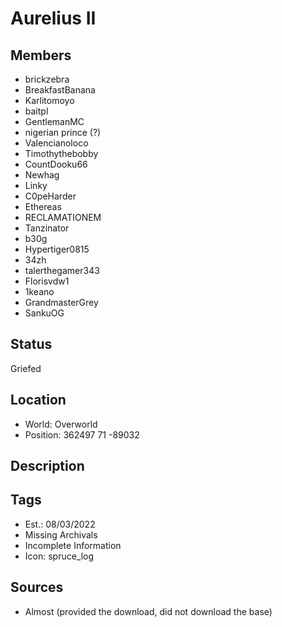 # Aurelius II

## Members
- brickzebra
- BreakfastBanana
- Karlitomoyo
- baitpl
- GentlemanMC
- nigerian prince (?)
- Valencianoloco
- Timothythebobby
- CountDooku66
- Newhag
- Linky
- C0peHarder
- Ethereas
- RECLAMATIONEM
- Tanzinator
- b30g
- Hypertiger0815
- 34zh
- talerthegamer343
- Florisvdw1
- 1keano
- GrandmasterGrey
- SankuOG

## Status
Griefed

## Location
- World: Overworld
- Position: 362497 71 -89032

## Description

## Tags
- Est.: 08/03/2022
- Missing Archivals
- Incomplete Information
- Icon: spruce_log

## Sources
- Almost (provided the download, did not download the base)
